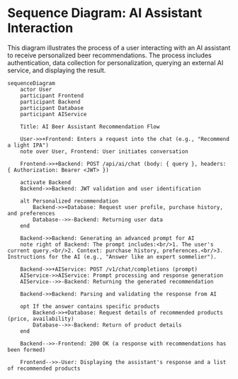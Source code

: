 # Sequence Diagram: AI Assistant Interaction

This diagram illustrates the process of a user interacting with an AI assistant to receive personalized beer recommendations. The process includes authentication, data collection for personalization, querying an external AI service, and displaying the result.

```mermaid
sequenceDiagram
    actor User
    participant Frontend
    participant Backend
    participant Database
    participant AIService

    Title: AI Beer Assistant Recommendation Flow

    User->>+Frontend: Enters a request into the chat (e.g., "Recommend a light IPA")
    note over User, Frontend: User initiates conversation

    Frontend->>+Backend: POST /api/ai/chat (body: { query }, headers: { Authorization: Bearer <JWT> })

    activate Backend
    Backend->>Backend: JWT validation and user identification

    alt Personalized recommendation
        Backend->>+Database: Request user profile, purchase history, and preferences
        Database-->>-Backend: Returning user data
    end

    Backend->>Backend: Generating an advanced prompt for AI
    note right of Backend: The prompt includes:<br/>1. The user's current query.<br/>2. Context: purchase history, preferences.<br/>3. Instructions for the AI ​​(e.g., "Answer like an expert sommelier").

    Backend->>+AIService: POST /v1/chat/completions (prompt)
    AIService->>AIService: Prompt processing and response generation
    AIService-->>-Backend: Returning the generated recommendation

    Backend->>Backend: Parsing and validating the response from AI

    opt If the answer contains specific products
        Backend->>+Database: Request details of recommended products (price, availability)
        Database-->>-Backend: Return of product details
    end

    Backend-->>-Frontend: 200 OK (a response with recommendations has been formed)

    Frontend-->>-User: Displaying the assistant's response and a list of recommended products

```
